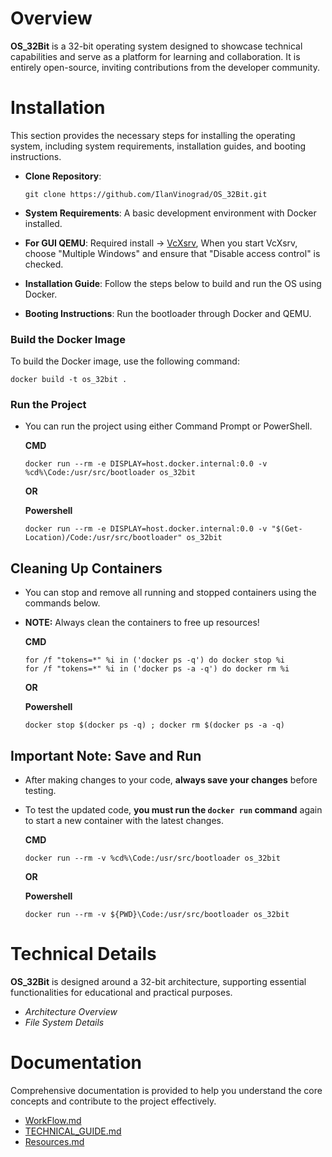# Overview
**OS_32Bit** is a 32-bit operating system designed to showcase technical capabilities and serve as a platform for learning and collaboration. It is entirely open-source, inviting contributions from the developer community.

# Installation
This section provides the necessary steps for installing the operating system, including system requirements, installation guides, and booting instructions.

- **Clone Repository**:
  
  ```
  git clone https://github.com/IlanVinograd/OS_32Bit.git
  ```
- **System Requirements**: A basic development environment with Docker installed.
- **For GUI QEMU**: Required install -> [VcXsrv](https://sourceforge.net/projects/vcxsrv/), When you start VcXsrv, choose "Multiple Windows" and ensure that "Disable access control" is checked.
- **Installation Guide**: Follow the steps below to build and run the OS using Docker.
- **Booting Instructions**: Run the bootloader through Docker and QEMU.

### Build the Docker Image

To build the Docker image, use the following command:

```
docker build -t os_32bit .
```

### Run the Project
- You can run the project using either Command Prompt or PowerShell.

  **CMD**
  ```
  docker run --rm -e DISPLAY=host.docker.internal:0.0 -v %cd%\Code:/usr/src/bootloader os_32bit
  ```

  **OR**
  
  **Powershell**
  ```
  docker run --rm -e DISPLAY=host.docker.internal:0.0 -v "$(Get-Location)/Code:/usr/src/bootloader" os_32bit
  ```
## Cleaning Up Containers
- You can stop and remove all running and stopped containers using the commands below.
- **NOTE:**
  Always clean the containers to free up resources!

  **CMD**
  ```
  for /f "tokens=*" %i in ('docker ps -q') do docker stop %i
  for /f "tokens=*" %i in ('docker ps -a -q') do docker rm %i
  ```

  **OR**

  **Powershell**
  ```
  docker stop $(docker ps -q) ; docker rm $(docker ps -a -q)
  ```

## Important Note: Save and Run

- After making changes to your code, **always save your changes** before testing.
- To test the updated code, **you must run the `docker run` command** again to start a new container with the latest changes.


  **CMD**
  ```
  docker run --rm -v %cd%\Code:/usr/src/bootloader os_32bit
  ```

  **OR**

  **Powershell**
  ```
  docker run --rm -v ${PWD}\Code:/usr/src/bootloader os_32bit
  ```

# Technical Details
**OS_32Bit** is designed around a 32-bit architecture, supporting essential functionalities for educational and practical purposes.

- *Architecture Overview*
- *File System Details*

# Documentation
Comprehensive documentation is provided to help you understand the core concepts and contribute to the project effectively.

- [WorkFlow.md](https://github.com/IlanVinograd/OS_32Bit/blob/main/WorkFlow.md)
- [TECHNICAL_GUIDE.md](https://github.com/IlanVinograd/OS_32Bit/blob/main/Docs/Technical_Guide.md)
- [Resources.md](https://github.com/IlanVinograd/OS_32Bit/blob/main/Resources.md)
